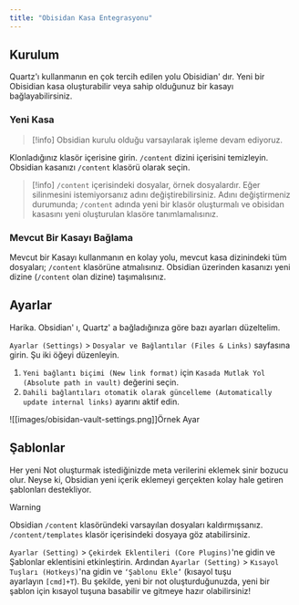 ```yaml
---
title: "Obisidan Kasa Entegrasyonu"
---
```


## Kurulum
Quartz'ı kullanmanın en çok tercih edilen yolu Obisidian' dır. Yeni bir Obisidian kasa oluşturabilir veya sahip olduğunuz bir kasayı bağlayabilirsiniz.

### Yeni Kasa

> [!info]
> Obsidian kurulu olduğu varsayılarak işleme devam ediyoruz.

Klonladığınız klasör içerisine girin. `/content` dizini içerisini temizleyin. Obsidian kasanızı `/content` klasörü olarak seçin.

> [!info]
> `/content` içerisindeki dosyalar, örnek dosyalardır. Eğer silinmesini istemiyorsanız adını değiştirebilirsiniz. Adını değiştirmeniz durumunda; `/content` adında yeni bir klasör oluşturmalı ve obisidan kasasını yeni oluşturulan klasöre tanımlamalısınız. 

### Mevcut Bir Kasayı Bağlama
Mevcut bir Kasayı kullanmanın en kolay yolu, mevcut kasa dizinindeki tüm dosyaları; `/content` klasörüne atmalısınız. Obsidian üzerinden kasanızı yeni dizine (`/content` olan dizine) taşımalısınız.

## Ayarlar
Harika. Obsidian' ı, Quartz' a bağladığınıza göre bazı ayarları düzeltelim.

`Ayarlar (Settings)` > `Dosyalar ve Bağlantılar (Files & Links)` sayfasına girin. Şu iki öğeyi düzenleyin.
1. `Yeni bağlantı biçimi (New link format)` için `Kasada Mutlak Yol (Absolute path in vault)` değerini seçin.
2. `Dahili bağlantıları otomatik olarak güncelleme (Automatically update internal links)` ayarını aktif edin.

![[images/obisidan-vault-settings.png]]Örnek Ayar

## Şablonlar 
Her yeni Not oluşturmak istediğinizde meta verilerini eklemek sinir bozucu olur. Neyse ki, Obsidian yeni içerik eklemeyi gerçekten kolay hale getiren şablonları destekliyor.

> [!warning]
> Obsidian `/content` klasöründeki varsayılan dosyaları kaldırmışsanız. `/content/templates` klasör içerisindeki dosyaya göz atabilirsiniz.

`Ayarlar (Setting)` > `Çekirdek Eklentileri (Core Plugins)`'ne gidin ve Şablonlar eklentisini etkinleştirin. Ardından `Ayarlar (Setting)` > `Kısayol Tuşları (Hotkeys)`'na gidin ve `‘Şablonu Ekle’` (kısayol tuşu ayarlayın `[cmd]+T`). Bu şekilde, yeni bir not oluşturduğunuzda, yeni bir şablon için kısayol tuşuna basabilir ve gitmeye hazır olabilirsiniz!

